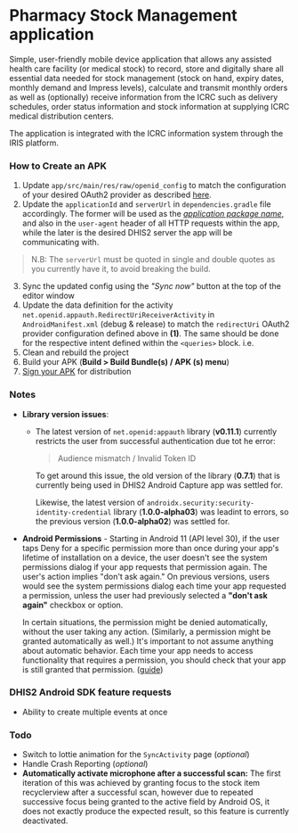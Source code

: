 # Pharmacy Stock Management application

Simple, user-friendly mobile device application that allows any assisted health care facility 
(or medical stock) to record, store and digitally share all essential data needed for stock management 
(stock on hand, expiry dates, monthly demand and Impress levels), calculate and transmit monthly 
orders as well as (optionally) receive information from the ICRC such as delivery schedules, 
order status information and stock information at supplying ICRC medical distribution centers. 

The application is integrated with the ICRC information system through the IRIS platform.


### How to Create an APK

1. Update `app/src/main/res/raw/openid_config` to match the configuration of your desired 
  OAuth2 provider as described [here](https://github.com/dhis2/dhis2-android-capture-app/wiki/Modifying-the-APK#configure-openid--oauth). 
2. Update the `applicationId` and `serverUrl` in `dependencies.gradle` file accordingly. The former
  will be used as the [_application package name_](https://github.com/dhis2/dhis2-android-capture-app/wiki/Modifying-the-APK#change-package-name), 
  and also in the `user-agent` header of all HTTP requests within the app, while the later is the
  desired DHIS2 server the app will be communicating with.
  
  > N.B: The `serverUrl` must be quoted in single and double quotes as you currently have it, to
  avoid breaking the build.
3. Sync the updated config using the _"Sync now"_ button at the top of the editor window
4. Update the data definition for the activity `net.openid.appauth.RedirectUriReceiverActivity` in 
   `AndroidManifest.xml` (debug & release) to match the `redirectUri` OAuth2 provider configuration defined above 
   in **(1)**. 
   The same should be done for the respective intent defined within the `<queries>` block. i.e.
5. Clean and rebuild the project
6. Build your APK (**Build > Build Bundle(s) / APK (s) menu**)
7. [Sign your APK](https://github.com/dhis2/dhis2-android-capture-app/wiki/Modifying-the-APK#how-to-generate-a-keystore-and-sign-the-apk) for distribution
   


### Notes

- **Library version issues**:
  - The latest version of `net.openid:appauth` library (**v0.11.1**) currently restricts the user from 
    successful authentication due tot he error:
    
    > Audience mismatch / Invalid Token ID
    
    To get around this issue, the old version of the library (**0.7.1**) that is currently being used
    in DHIS2 Android Capture app was settled for.
    
    Likewise, the latest version of `androidx.security:security-identity-credential` 
    library (**1.0.0-alpha03**) was leadint to errors, so the previous version (**1.0.0-alpha02**)
    was settled for.

- **Android Permissions** - Starting in Android 11 (API level 30), if the user taps Deny for a
specific permission more than once during your app's lifetime of installation on a device,
the user doesn't see the system permissions dialog if your app requests that permission again.
The user's action implies "don't ask again." On previous versions, users would see the system
permissions dialog each time your app requested a permission, unless the user had previously
selected a __"don't ask again"__ checkbox or option. 

  In certain situations, the permission might be denied automatically, without the user taking 
  any action. (Similarly, a permission might be granted automatically as well.) It's important to 
  not assume anything about automatic behavior. Each time your app needs to access functionality 
  that requires a permission, you should check that your app is still granted that permission. 
  ([guide](https://developer.android.com/training/permissions/requesting))


### DHIS2 Android SDK feature requests

- Ability to create multiple events at once


### Todo

- Switch to lottie animation for the `SyncActivity` page (_optional_)
- Handle Crash Reporting (_optional_)
- **Automatically activate microphone after a successful scan:** The first iteration of this was 
  achieved by granting focus to the stock item recyclerview after a successful scan, however 
  due to repeated successive focus being granted to the active field by Android OS, it does not 
  exactly produce the expected result, so this feature is currently deactivated.